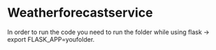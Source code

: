# Weatherforecastservice
In order to run the code you need to run the folder while using flask -> export FLASK_APP=youfolder.
